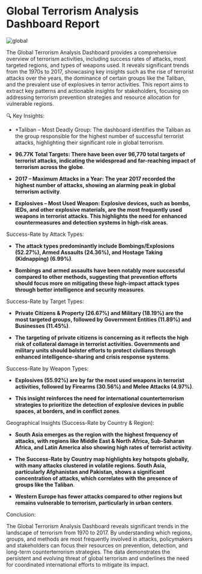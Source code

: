 #  Global Terrorism Analysis Dashboard Report


![global](https://github.com/user-attachments/assets/f98b090d-ba6b-4b64-8f1b-4e7d1d401dc2)

The Global Terrorism Analysis Dashboard provides a comprehensive overview of terrorism activities, including success rates of attacks, most targeted regions, and types of weapons used. It reveals significant trends from the 1970s to 2017, showcasing key insights such as the rise of terrorist attacks over the years, the dominance of certain groups like the Taliban, and the prevalent use of explosives in terror activities. This report aims to extract key patterns and actionable insights for stakeholders, focusing on addressing terrorism prevention strategies and resource allocation for vulnerable regions.

🔍 Key Insights:

- *Taliban – Most Deadly Group: The dashboard identifies the Taliban as the group responsible for the highest number of successful terrorist attacks, highlighting their significant role in global terrorism.

- **96.77K Total Targets: There have been over 96,770 total targets of terrorist attacks, indicating the widespread and far-reaching impact of terrorism across the globe**.

- **2017 – Maximum Attacks in a Year: The year 2017 recorded the highest number of attacks, showing an alarming peak in global terrorism activity**.

- **Explosives – Most Used Weapon: Explosive devices, such as bombs, IEDs, and other explosive materials, are the most frequently used weapons in terrorist attacks. This highlights the need for enhanced countermeasures and detection systems in high-risk areas**.

Success-Rate by Attack Types:

- **The attack types predominantly include Bombings/Explosions (52.27%), Armed Assaults (24.36%), and Hostage Taking (Kidnapping) (6.99%)**.

- **Bombings and armed assaults have been notably more successful compared to other methods, suggesting that prevention efforts should focus more on mitigating these high-impact attack 
    types through better intelligence and security measures**.

Success-Rate by Target Types:

- **Private Citizens & Property (26.67%) and Military (18.19%) are the most targeted groups, followed by Government Entities (11.89%) and Businesses (11.45%)**.

- **The targeting of private citizens is concerning as it reflects the high risk of collateral damage in terrorist activities. Governments and military units should bolster efforts to 
    protect civilians through enhanced intelligence-sharing and crisis response systems**.

Success-Rate by Weapon Types:

- **Explosives (55.92%) are by far the most used weapons in terrorist activities, followed by Firearms (30.56%) and Melee Attacks (4.97%)**.

- **This insight reinforces the need for international counterterrorism strategies to prioritize the detection of explosive devices in public spaces, at borders, and in conflict zones**.

Geographical Insights (Success-Rate by Country & Region):

- **South Asia emerges as the region with the highest frequency of attacks, with regions like Middle East & North Africa, Sub-Saharan Africa, and Latin America also showing high rates 
    of terrorist activity**.

- **The Success-Rate by Country map highlights key hotspots globally, with many attacks clustered in volatile regions. South Asia, particularly Afghanistan and Pakistan, shows a significant concentration of attacks, which correlates with the presence of groups like the Taliban**.

- **Western Europe has fewer attacks compared to other regions but remains vulnerable to terrorism, particularly in urban centers**.

Conclusion:

The Global Terrorism Analysis Dashboard reveals significant trends in the landscape of terrorism from 1970 to 2017. By understanding which regions, groups, and methods are most frequently involved in attacks, policymakers and stakeholders can focus their resources on prevention, detection, and long-term counterterrorism strategies. The data demonstrates the persistent and evolving threat of global terrorism and underlines the need for coordinated international efforts to mitigate its impact.
